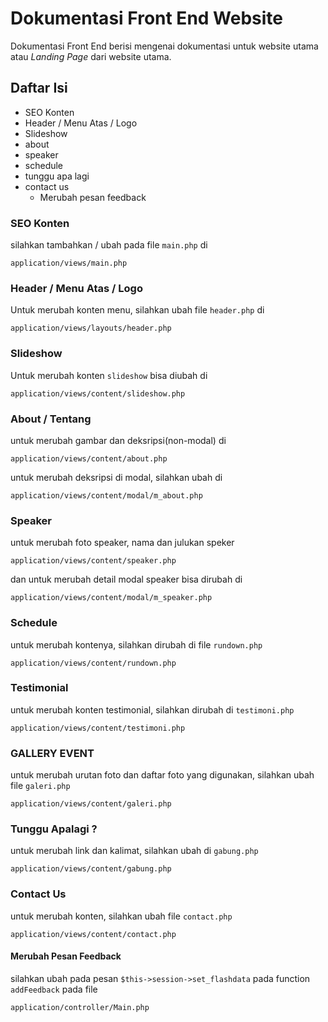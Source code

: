 # Dokumentasi Front End Website
Dokumentasi Front End berisi mengenai dokumentasi untuk website utama atau _Landing Page_ dari website utama.
<!-- dokumentasi v.0.01 -->
<!-- Indra Kusuma - @idindrakusuma -->

<!-- konten daftar isi -->
## Daftar Isi
- SEO Konten
- Header / Menu Atas / Logo
- Slideshow
- about
- speaker
- schedule
- tunggu apa lagi
- contact us
    - Merubah pesan feedback

### SEO Konten
silahkan tambahkan / ubah pada file `main.php` di
```
application/views/main.php
```

### Header / Menu Atas / Logo
Untuk merubah konten menu, silahkan ubah file `header.php` di
```
application/views/layouts/header.php
```

### Slideshow
Untuk merubah konten `slideshow` bisa diubah di
```
application/views/content/slideshow.php
```

### About / Tentang
untuk merubah gambar dan deksripsi(non-modal) di
```
application/views/content/about.php
```
untuk merubah deksripsi di modal, silahkan ubah di
```
application/views/content/modal/m_about.php
```

### Speaker
untuk merubah foto speaker, nama dan julukan speker
```
application/views/content/speaker.php
```
dan untuk merubah detail modal speaker bisa dirubah di
```
application/views/content/modal/m_speaker.php
```

### Schedule
untuk merubah kontenya, silahkan dirubah di file `rundown.php`
```
application/views/content/rundown.php
```

### Testimonial
untuk merubah konten testimonial, silahkan dirubah di `testimoni.php`
```
application/views/content/testimoni.php
```

### GALLERY EVENT
untuk merubah urutan foto dan daftar foto yang digunakan, silahkan ubah file `galeri.php`
```
application/views/content/galeri.php
```

### Tunggu Apalagi ?
untuk merubah link dan kalimat, silahkan ubah di `gabung.php`
```
application/views/content/gabung.php
```

### Contact Us
untuk merubah konten, silahkan ubah file `contact.php`
```
application/views/content/contact.php
```

#### Merubah Pesan Feedback
silahkan ubah pada pesan `$this->session->set_flashdata` pada function `addFeedback` pada file 
```
application/controller/Main.php
```